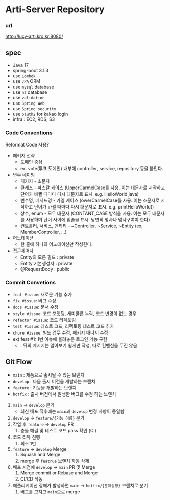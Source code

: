 # Arti-Server Repository

### url
http://lucy-arti.kro.kr:8080/

## spec
- Java 17
- spring-boot 3.1.3
- use `Lombok`
- use `JPA` ORM
- use `mysql` database
- use `h2` database
- use `validation`
- use `Spring Web`
- use `Spring security`
- use `oauth2` for kakao login
- infra : EC2, RDS, S3

### Code Conventions
Reformat Code 사용?
- 패키지 전략
    - 도메인 중심
    - ex. vote(투표 도메인) 내부에 controller, service, repository 등을 붙인다.
- 변수 네이밍
    - 패키지 - 소문자
    - 클래스 - 파스칼 케이스 (UpperCarmelCase를 사용. 이는 대문자로 시작하고 단어가 바뀔 때마다 다시 대문자로 표시. e.g. HelloWorld.java)
    - 변수명, 메서드명 - 카멜 케이스 (owerCarmelCase를 사용. 이는 소문자로 시작하고 단어가 바뀔 때마다 다시 대문자로 표시. e.g. printHelloWorld()
    - 상수, enum - 모두 대문자 (CONTANT_CASE 방식을 사용. 이는 모두 대문자를 사용하며 단어 사이에 밑줄을 표시. 당연히 명사나 명사구여야 한다)
    - 컨트롤러, 서비스, 엔티티 - ~Controller, ~Service, ~Entity (ex, MemberController, …)
- 어노테이션
    - 한 줄에 하나의 어노테이션만 작성한다.
- 접근제어자
    - Entity의 모든 필드 : private
    - Entity 기본생성자 : private
    - @RequestBody : public

### Commit Convetions
- `feat #issue`: 새로운 기능 추가
- `fix #issue`: 버그 수정
- `docs #issue`: 문서 수정
- `style #issue`: 코드 포맷팅, 세미콜론 누락, 코드 변경이 없는 경우
- `refactor #issue`: 코드 리펙토링
- `test #issue`: 테스트 코드, 리펙토링 테스트 코드 추가
- `chore #issue`: 빌드 업무 수정, 패키지 매니저 수정
- ex) feat #1: 1번 이슈에 올려놓은 로그인 기능 구현
    - : 뒤의 메시지는 알아보기 쉽게만 작성, 따로 컨벤션을 두진 않음

## Git Flow
- `main` : 제품으로 출시될 수 있는 브랜치
- `develop` : 다음 출시 버전을 개발하는 브랜치
- `feature` : 기능을 개발하는 브랜치
- `hotfix` : 출시 버전에서 발생한 버그를 수정 하는 브랜치

1. `main` → `develop` 분기
    - 최신 배포 직후에는 `main`과 `develop` 변경 사항이 동일함
2. `develop` → `feature/{기능 이름}` 분기
3. 작업 후 `feature` → `develop` PR
    1. 충돌 해결 및 테스트 코드 pass 확인 (CI)
4. 코드 리뷰 진행
    1. 최소 1번
5. `feature` → `develop` Merge
    1. Squash and Merge
    2. merge 후 `featrue` 브랜치 자동 삭제
6. 배포 시점에 `develop` → `main`  PR 및 Merge
    1. Merge commit or Rebase and Merge
    2. CI/CD 작동
7. 애플리케이션 장애가 발생하면 `main` → `hotfix/{문제상황}` 브랜치로 분기
    1. 버그를 고치고 `main`으로 merge


